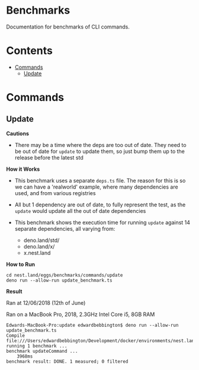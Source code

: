 # Benchmarks

Documentation for benchmarks of CLI commands.

# Contents
* [Commands](#commands)
    * [Update](#update)

# Commands

## Update

**Cautions**

* There may be a time where the deps are too out of date. They need to be out of date for `update` to update them,
  so just bump them up to the release before the latest std

**How it Works**

* This benchmark uses a separate `deps.ts` file. The reason for this is so we can have a 'realworld' example, where many dependencies are used, and from various registries

* All but 1 dependency are out of date, to fully represent the test, as the `update` would update all the out of date dependencies

* This benchmark shows the execution time for running `update` against 14 separate dependencies, all varying from:
    * deno.land/std/
    * deno.land/x/
    * x.nest.land

**How to Run**

```
cd nest.land/eggs/benchmarks/commands/update
deno run --allow-run update_benchmark.ts
```

**Result**

Ran at 12/06/2018 (12th of June)

Ran on a MacBook Pro, 2018, 2.3GHz Intel Core i5, 8GB RAM

```
Edwards-MacBook-Pro:update edwardbebbington$ deno run --allow-run update_benchmark.ts
Compile file:///Users/edwardbebbington/Development/docker/environments/nest.land/eggs/benchmarks/commands/update/update_benchmark.ts
running 1 benchmark ...
benchmark updateCommand ... 
    3968ms
benchmark result: DONE. 1 measured; 0 filtered
```